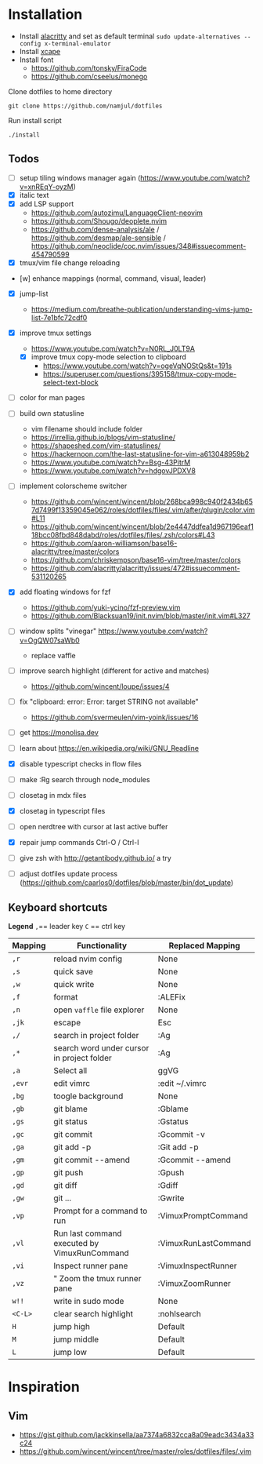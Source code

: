 # Installation

- Install [alacritty](https://github.com/jwilm/alacritty) and set as default terminal `sudo update-alternatives --config x-terminal-emulator`
- Install [xcape](https://github.com/alols/xcape) 
- Install font
  - https://github.com/tonsky/FiraCode
  - https://github.com/cseelus/monego

Clone dotfiles to home directory
```
git clone https://github.com/namjul/dotfiles
```

Run install script
```
./install
```

## Todos
- [ ] setup tiling windows manager again (https://www.youtube.com/watch?v=xnREqY-oyzM)
- [x] italic text
- [x] add LSP support
  - https://github.com/autozimu/LanguageClient-neovim
  - https://github.com/Shougo/deoplete.nvim
  - https://github.com/dense-analysis/ale / https://github.com/desmap/ale-sensible / https://github.com/neoclide/coc.nvim/issues/348#issuecomment-454790599
- [x] tmux/vim file change reloading
- [w] enhance mappings (normal, command, visual, leader)
- [x] jump-list 
  - https://medium.com/breathe-publication/understanding-vims-jump-list-7e1bfc72cdf0
- [x] improve tmux settings
  - https://www.youtube.com/watch?v=N0RL_J0LT9A
  - [x] improve tmux copy-mode selection to clipboard
    - https://www.youtube.com/watch?v=ogeVqNOStQs&t=191s
    - https://superuser.com/questions/395158/tmux-copy-mode-select-text-block
- [ ] color for man pages
- [ ] build own statusline
  - vim filename should include folder
  - https://irrellia.github.io/blogs/vim-statusline/
  - https://shapeshed.com/vim-statuslines/
  - https://hackernoon.com/the-last-statusline-for-vim-a613048959b2
  - https://www.youtube.com/watch?v=Bsg-43PitrM
  - https://www.youtube.com/watch?v=hdgovJPDXV8
- [ ] implement colorscheme switcher
  - https://github.com/wincent/wincent/blob/268bca998c940f2434b657d7499f13359045e062/roles/dotfiles/files/.vim/after/plugin/color.vim#L11
  - https://github.com/wincent/wincent/blob/2e4447ddfea1d967196eaf118bcc08fbd848dabd/roles/dotfiles/files/.zsh/colors#L43
  - https://github.com/aaron-williamson/base16-alacritty/tree/master/colors
  - https://github.com/chriskempson/base16-vim/tree/master/colors
  - https://github.com/alacritty/alacritty/issues/472#issuecomment-531120265
- [x] add floating windows for fzf
  - https://github.com/yuki-ycino/fzf-preview.vim
  - https://github.com/Blacksuan19/init.nvim/blob/master/init.vim#L327
- [ ] window splits "vinegar"
  https://www.youtube.com/watch?v=OgQW07saWb0
  - replace vaffle 
- [ ] improve search highlight (different for active and matches)
  - https://github.com/wincent/loupe/issues/4
- [ ] fix "clipboard: error: Error: target STRING not available"
  - https://github.com/svermeulen/vim-yoink/issues/16
- [ ] get https://monolisa.dev
- [ ] learn about https://en.wikipedia.org/wiki/GNU_Readline
- [x] disable typescript checks in flow files
- [ ] make :Rg search through node_modules
- [ ] closetag in mdx files
- [x] closetag in typescript files
- [ ] open nerdtree with cursor at last active buffer
- [x] repair jump commands Ctrl-O / Ctrl-I
- [ ] give zsh with http://getantibody.github.io/ a try
- [ ] adjust dotfiles update process (https://github.com/caarlos0/dotfiles/blob/master/bin/dot_update)



## Keyboard shortcuts

**Legend**
`,`== leader key
`C` == ctrl key

| Mapping | Functionality                                                              | Replaced Mapping |
| ------- | -------------------------------------------------------------------------- | ---------------- |
| `,r`   | reload nvim config                                                            | None             |
| `,s`   | quick save                                                                    | None             |
| `,w`   | quick write                                                                    | None             |
| `,f`   | format                                                                        | :ALEFix             |
| `,n`   | open `vaffle` file explorer                                                     | None             |
| `,jk`  | escape                                                                        | Esc             |
| `,/`   | search in project folder                                                       | :Ag<CR> |
| `,*`  | search word under cursor in project folder                                  | :Ag <C-R><C-W><CR> |
| `,a`   | Select all                                                                    | ggVG |
| `,evr` | edit vimrc                                                                    | :<C-U>edit ~/.vimrc<CR> |
| `,bg`  | toogle background                                                             | None
| `,gb`  | git blame                                                                     | :Gblame<cr> |
| `,gs`  | git status                                                                    | :Gstatus<cr> |
| `,gc`  | git commit                                                                    | :Gcommit -v<cr> |
| `,ga`  | git add -p                                                                    | :Git add -p<cr> |
| `,gm`  | git commit --amend                                                            | :Gcommit --amend<cr> |
| `,gp`  | git push                                                                      | :Gpush<cr> |
| `,gd`  | git diff                                                                      | :Gdiff<cr> |
| `,gw`  | git ...                                                                       | :Gwrite<cr> |
| `,vp`  | Prompt for a command to run                                                   | :VimuxPromptCommand<CR> |
| `,vl`  | Run last command executed by VimuxRunCommand                                  | :VimuxRunLastCommand<CR> |
| `,vi`  | Inspect runner pane                                                           | :VimuxInspectRunner<CR> |
| `,vz`  | " Zoom the tmux runner pane                                                 | :VimuxZoomRunner<CR> |
| `w!!` | write in sudo mode | None |
| `<C-L>` | clear search highlight | :nohlsearch |:spv
| `H` | jump high | Default |
| `M` | jump middle | Default |
| `L` | jump low | Default |

# Inspiration

## Vim

- https://gist.github.com/jackkinsella/aa7374a6832cca8a09eadc3434a33c24
- https://github.com/wincent/wincent/tree/master/roles/dotfiles/files/.vim
